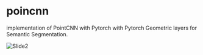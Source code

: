 # poincnn
implementation of PointCNN with Pytorch with Pytorch Geometric layers for Semantic Segmentation. 


![Slide2](https://user-images.githubusercontent.com/50262458/184585088-4089b0f8-64b2-47a2-b611-fadbe51688cc.JPG)
